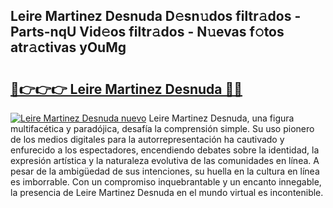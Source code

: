 ## Leire Martinez Desnuda D𝚎sn𝚞dos filtr𝚊dos - Parts-nqU Vid𝚎os filtr𝚊dos - N𝚞evas f𝚘tos atr𝚊ctivas yOuMg

# <h2><a href="http://mb8ldk.tromn.icu/?c=Leire+Martinez+Desnuda">🔗👉👉👉 Leire Martinez Desnuda 🔗🔗</a></h2>

[![Leire Martinez Desnuda nuevo](https://i.imgur.com/pEAQMta.gif)](http://mb8ldk.tromn.icu/?c=Leire+Martinez+Desnuda)
Leire Martinez Desnuda, una figura multifacética y paradójica, desafía la comprensión simple. Su uso pionero de los medios digitales para la autorrepresentación ha cautivado y enfurecido a los espectadores, encendiendo debates sobre la identidad, la expresión artística y la naturaleza evolutiva de las comunidades en línea. A pesar de la ambigüedad de sus intenciones, su huella en la cultura en línea es imborrable. Con un compromiso inquebrantable y un encanto innegable, la presencia de Leire Martinez Desnuda en el mundo virtual es incontenible.
